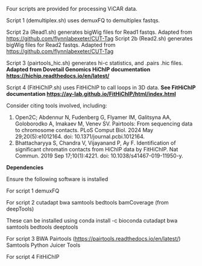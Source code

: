 Four scripts are provided for processing ViCAR data.

Script 1 (demultiplex.sh) uses demuxFQ to demultiplex fastqs. 

Script 2a (Read1.sh) generates bigWig files for Read1 fastqs. Adapted from https://github.com/flynnlabexeter/CUT-Tag
Script 2b (Read2.sh) generates bigWig files for Read2 fastqs. Adapted from https://github.com/flynnlabexeter/CUT-Tag

Script 3 (pairtools_hic.sh) generates hi-c statistics, and .pairs .hic files. **Adapted from Dovetail Genomics HiChIP documentation https://hichip.readthedocs.io/en/latest/**

Script 4 (FitHiChIP.sh) uses FitHiChIP to call loops in 3D data. **See FitHiChIP documentation https://ay-lab.github.io/FitHiChIP/html/index.html**

Consider citing tools involved, including:
1. Open2C; Abdennur N, Fudenberg G, Flyamer IM, Galitsyna AA, Goloborodko A, Imakaev M, Venev SV. Pairtools: From sequencing data to chromosome contacts. PLoS Comput Biol. 2024 May 29;20(5):e1012164. doi: 10.1371/journal.pcbi.1012164.
2. Bhattacharyya S, Chandra V, Vijayanand P, Ay F. Identification of significant chromatin contacts from HiChIP data by FitHiChIP. Nat Commun. 2019 Sep 17;10(1):4221. doi: 10.1038/s41467-019-11950-y.

**Dependencies**

Ensure the following software is installed

For script 1
demuxFQ

For script 2
cutadapt bwa samtools bedtools bamCoverage (from deepTools)

These can be installed using conda install -c bioconda cutadapt bwa samtools bedtools deeptools

For script 3
BWA 
Pairtools (https://pairtools.readthedocs.io/en/latest/)
Samtools 
Python 
Juicer Tools
 
For script 4
FitHiChIP 

